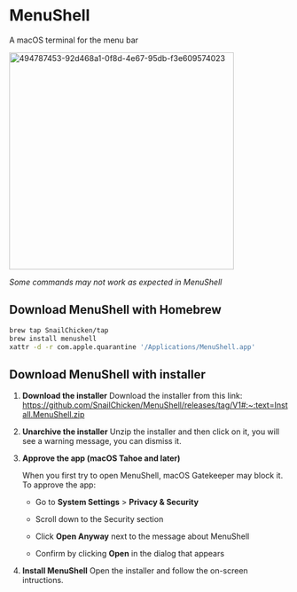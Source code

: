 # MenuShell
A macOS terminal for the menu bar

<img width="405" height="392" alt="494787453-92d468a1-0f8d-4e67-95db-f3e609574023" src="https://github.com/user-attachments/assets/5119957c-a4cf-439b-8617-33574905ee24" />

*Some commands may not work as expected in MenuShell*

## Download MenuShell with Homebrew
```sh
brew tap SnailChicken/tap
brew install menushell
xattr -d -r com.apple.quarantine '/Applications/MenuShell.app'
```

## Download MenuShell with installer
1. **Download the installer**
   Download the installer from this link: https://github.com/SnailChicken/MenuShell/releases/tag/V1#:~:text=Install.MenuShell.zip
2. **Unarchive the installer**
   Unzip the installer and then click on it, you will see a warning message, you can dismiss it.
3. **Approve the app (macOS Tahoe and later)**
  
   When you first try to open MenuShell, macOS Gatekeeper may block it. To approve the app:
   
   - Go to **System Settings** > **Privacy & Security**
   
   - Scroll down to the Security section
   
   - Click **Open Anyway** next to the message about MenuShell
   
   - Confirm by clicking **Open** in the dialog that appears
  
 
4. **Install MenuShell**
    Open the installer and follow the on-screen intructions.
